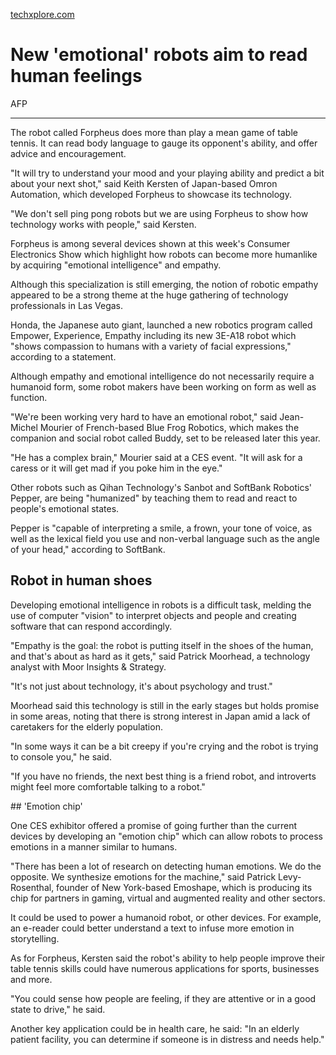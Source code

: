 [techxplore.com](https://techxplore.com/news/2018-01-emotional-robots-aim-human.html)

# New 'emotional' robots aim to read human feelings

AFP

---

The robot called Forpheus does more than play a mean game of table tennis. It can read body language to gauge its opponent's ability, and offer advice and encouragement.

"It will try to understand your mood and your playing ability and predict a bit about your next shot," said Keith Kersten of Japan-based Omron Automation, which developed Forpheus to showcase its technology.

"We don't sell ping pong robots but we are using Forpheus to show how technology works with people," said Kersten.

Forpheus is among several devices shown at this week's Consumer Electronics Show which highlight how robots can become more humanlike by acquiring "emotional intelligence" and empathy.

Although this specialization is still emerging, the notion of robotic empathy appeared to be a strong theme at the huge gathering of technology professionals in Las Vegas.

Honda, the Japanese auto giant, launched a new robotics program called Empower, Experience, Empathy including its new 3E-A18 robot which "shows compassion to humans with a variety of facial expressions," according to a statement.

Although empathy and emotional intelligence do not necessarily require a humanoid form, some robot makers have been working on form as well as function.

"We're been working very hard to have an emotional robot," said Jean-Michel Mourier of French-based Blue Frog Robotics, which makes the companion and social robot called Buddy, set to be released later this year.

"He has a complex brain," Mourier said at a CES event. "It will ask for a caress or it will get mad if you poke him in the eye."

Other robots such as Qihan Technology's Sanbot and SoftBank Robotics' Pepper, are being "humanized" by teaching them to read and react to people's emotional states.

Pepper is "capable of interpreting a smile, a frown, your tone of voice, as well as the lexical field you use and non-verbal language such as the angle of your head," according to SoftBank.

## Robot in human shoes

Developing emotional intelligence in robots is a difficult task, melding the use of computer "vision" to interpret objects and people and creating software that can respond accordingly.

"Empathy is the goal: the robot is putting itself in the shoes of the human, and that's about as hard as it gets," said Patrick Moorhead, a technology analyst with Moor Insights & Strategy.

"It's not just about technology, it's about psychology and trust."

Moorhead said this technology is still in the early stages but holds promise in some areas, noting that there is strong interest in Japan amid a lack of caretakers for the elderly population.

"In some ways it can be a bit creepy if you're crying and the robot is trying to console you," he said.

"If you have no friends, the next best thing is a friend robot, and introverts might feel more comfortable talking to a robot."

## 'Emotion chip'

One CES exhibitor offered a promise of going further than the current devices by developing an "emotion chip" which can allow robots to process emotions in a manner similar to humans.

"There has been a lot of research on detecting human emotions. We do the opposite. We synthesize emotions for the machine," said Patrick Levy-Rosenthal, founder of New York-based Emoshape, which is producing its chip for partners in gaming, virtual and augmented reality and other sectors.

It could be used to power a humanoid robot, or other devices. For example, an e-reader could better understand a text to infuse more emotion in storytelling.

As for Forpheus, Kersten said the robot's ability to help people improve their table tennis skills could have numerous applications for sports, businesses and more.

"You could sense how people are feeling, if they are attentive or in a good state to drive," he said.

Another key application could be in health care, he said: "In an elderly patient facility, you can determine if someone is in distress and needs help." 
